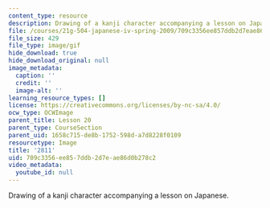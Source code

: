 ```yaml
---
content_type: resource
description: Drawing of a kanji character accompanying a lesson on Japanese.
file: /courses/21g-504-japanese-iv-spring-2009/709c3356ee857ddb2d7eae86d0b278c2_2811.gif
file_size: 429
file_type: image/gif
hide_download: true
hide_download_original: null
image_metadata:
  caption: ''
  credit: ''
  image-alt: ''
learning_resource_types: []
license: https://creativecommons.org/licenses/by-nc-sa/4.0/
ocw_type: OCWImage
parent_title: Lesson 20
parent_type: CourseSection
parent_uid: 1658c715-de8b-1752-598d-a7d8228f0109
resourcetype: Image
title: '2811'
uid: 709c3356-ee85-7ddb-2d7e-ae86d0b278c2
video_metadata:
  youtube_id: null
---
```

Drawing of a kanji character accompanying a lesson on Japanese.